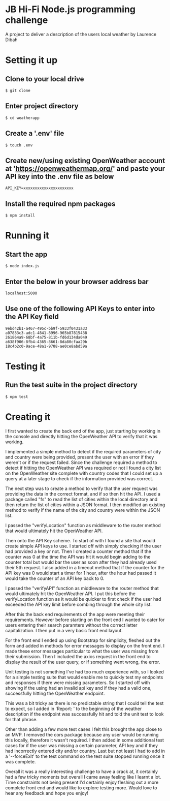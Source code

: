 #  JB Hi-Fi Node.js programming challenge 

A project to deliver a description of the users local weather by Laurence Dibah

# Setting it up


## Clone to your local drive

    $ git clone

## Enter project directory

    $ cd weatherapp

## Create a '.env' file

    $ touch .env

## Create new/using existing OpenWeather account at 'https://openweathermap.org/' and paste your API key into the .env file as below

    API_KEY=xxxxxxxxxxxxxxxxxxxxxx

## Install the required npm packages

    $ npm install



# Running it


## Start the app

    $ node index.js

## Enter the below in your browser address bar

    localhost:5000

## Use one of the following API Keys to enter into the API Key field

    9ebd42b1-a467-495c-bb9f-5933f0431a33
    a07833c3-adc1-4841-8996-965b87815438
    261864a9-68bf-4a75-811b-fd6d134da049
    a638f906-8fb4-4365-8661-8da80cfaa29b
    18c4b2c0-9ace-48a1-9708-ae0ce8abd59a


# Testing it


## Run the test suite in the project directory

    $ npm test


# Creating it

I first wanted to create the back end of the app, just starting by working in the console and directly hitting the OpenWeather API to verify that it was working. 

I implemented a simple method to detect if the required parameters of city and country were being provided, present the user with an error if they weren't or if the request failed. Since the challenge required a method to detect if hitting the OpenWeather API was required or not I found a city list on the OpenWeather site complete with country codes that I could set up a query at a later stage to check if the information provided was correct.

The next step was to create a method to verify that the user request was providing the data in the correct format, and if so then hit the API. I used a package called "fs" to read the list of cities within the local directory and then return the list of cities within a JSON format. I then modified an existing method to verify if the name of the city and country were within the JSON list.

I passed the "verifyLocation" function as middleware to the router method that would ultimately hit the OpenWeather API. 

Then onto the API Key scheme. To start of with I found a site that would create simple API keys to use. I started off with simply checking if the user had provided a key or not. Then I created a counter method that if the counter was 0 at the time the API was hit it would begin adding to the counter total but would bar the user as soon after they had already used their 5th request. I also added in a timeout method that if the counter for the API key was 0 would start a timer for 1 hour, after the hour had passed it would take the counter of an API key back to 0.

I passed the "verifyAPI" function as middleware to the router method that would ultimately hit the OpenWeather API. I put this before the verifyLocation function as it would be quicker to first check if the user had exceeded the API key limit before combing through the whole city list.

After this the back end requirements of the app were meeting their requirements. However before starting on the front end I wanted to cater for users entering their search paramters without the correct letter capitalization. I then put in a very basic front end layout.

For the front end I ended up using Bootstrap for simplicity, fleshed out the form and added in methods for error messages to display on the front end. I made these error messages particular to what the user was missing from their submission. Then I included the axios request in the front end to display the result of the user query, or if something went wrong, the error.

Unit testing is not something I've had too much experience with, so I looked for a simple testing suite that would enable me to quickly test my endpoints and responses if there were missing parameters. So I started off with showing if the using had an invalid api key and if they had a valid one, successfully hitting the OpenWeather endpoint. 

This was a bit tricky as there is no predictable string that I could tell the test to expect, so I added in 'Report: ' to the beginning of the weather description if the endpoint was successfully hit and told the unit test to look for that phrase.

Other than adding a few more test cases I felt this brought the app close to an MVP. I removed the cors package because any user would be running this locally, therefore it wasn't required. I then added in some additional test cases for if the user was missing a certain parameter, API key and if they had incorrectly entered city and/or country. Last but not least I had to add in a '--forceExit' to the test command so the test suite stopped running once it was complete.

Overall it was a really interesting challenge to have a crack at, it certainly had a few tricky moments but overall I came away feeling like I learnt a lot. Time constraints not being present I'd certainly enjoy fleshing out a more complete front end and would like to explore testing more. Would love to hear any feedback and hope you enjoy!